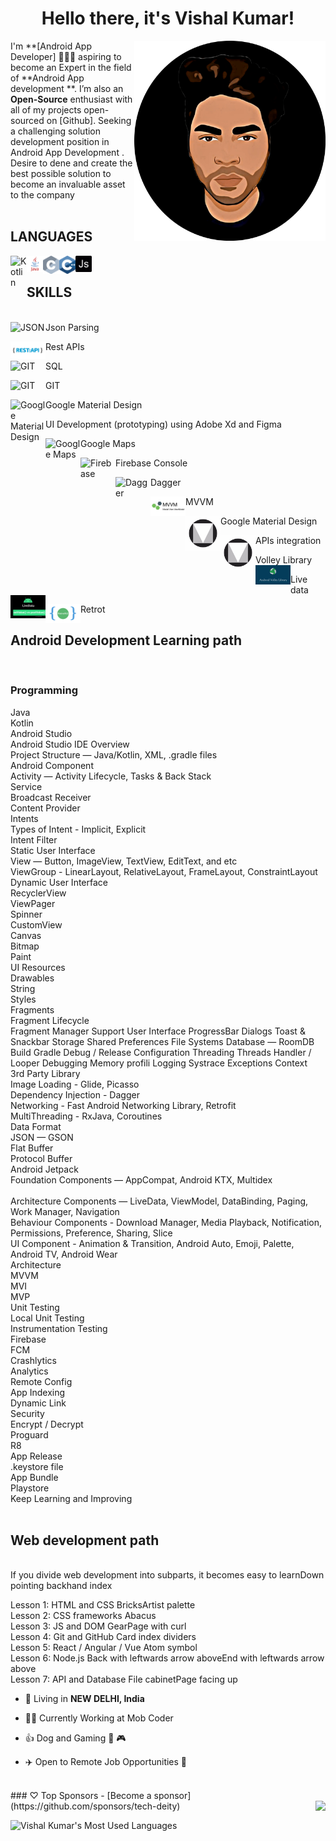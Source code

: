 <h1 align="center"> Hello there, it's Vishal Kumar!</h1>


<img align="right" width="306px" src="https://github.com/tech-deity/tech-deity/blob/main/PicsArt_03-17-02.10.35.png" />


I'm **[Android  App Developer] 👨🏻‍💻 aspiring to become an Expert in the field of **Android App  development **. I’m also an **Open-Source** enthusiast with all of my projects open-sourced on [Github]. Seeking a challenging solution
development position in Android App Development . Desire to dene and create the best possible
solution to become an invaluable asset to the company
<br/>
<br/>
<h2> LANGUAGES </h2>

<img align="left" alt="Kotlin" width="26px" src="https://cdn.worldvectorlogo.com/logos/kotlin-1.svg" />
<img align="left" alt="JAVA" width="26px" src="https://raw.githubusercontent.com/tech-deity/tech-deity/9690d2a96dc5005b3e8f551176e872cd4d5bc0cf/java.svg" />
 <img align="left" alt="C language" width="26px" src="https://raw.githubusercontent.com/tech-deity/tech-deity/d970fd691b380be8d7d2b684da9a7815229441de/c%20Lang.svg" />
 <img align="left" alt="C ++ language" width="26px" src="https://raw.githubusercontent.com/tech-deity/tech-deity/5953d95c85ebff130017708a238b1ed474932ff9/C%20plus%20plus.svg" />
 <img align="left" alt="C ++ language" width="26px" src="https://raw.githubusercontent.com/tech-deity/tech-deity/324d10be21d74326b951ff10f3d848cb859a7aab/javascript-2.svg" />
 
 <br/>



<h2> SKILLS  </h2> 

<br/>Json Parsing <img align="left" alt="JSON" width="56px" src="https://cdn.worldvectorlogo.com/logos/json.svg" /><br/>

Rest APIs <img align="left" alt="REST API" width="56px" src="https://github.com/tech-deity/tech-deity/blob/main/restApi.jpeg" /><br/>

SQL <img align="left" alt="GIT" width="56px" src="https://cdn.worldvectorlogo.com/logos/sqlite.svg" /><br/>

GIT  <img align="left" alt="GIT" width="56px" src="https://cdn.worldvectorlogo.com/logos/git.svg" /><br/>

Google Material Design   <img align="left" alt="Google Material Design" width="56px" src="https://cdn.worldvectorlogo.com/logos/material-ui-1.svg" /><br/>

UI Development (prototyping) using Adobe Xd and Figma <br/>

Google Maps  <img align="left" alt="Google Maps" width="56px" src="https://cdn.worldvectorlogo.com/logos/google-maps-2020-icon.svg" /><br/>

Firebase Console <img align="left" alt="Firebase" width="56px" src="https://cdn.worldvectorlogo.com/logos/firebase-1.svg"/><br/>

Dagger  <img align="left" alt="Dagger" width="56px" src="https://codingwithmitch.s3.amazonaws.com/static/dagger22-android/images/dagger2_on_android_getting_started.png"/><br/> 

MVVM  <img align="left" alt="MVVM" width="56px" src="https://github.com/tech-deity/tech-deity/blob/main/0_nO_OYQJiyySwcyv8.png"/><br/>

Google Material Design  <img align="left" alt="Google Material Design" width="56px" src="https://github.com/tech-deity/tech-deity/blob/main/ucVTUoPg_400x400.jpg"/><br/>

APIs integration  <img align="left" alt="API Integration" width="56px" src="https://github.com/tech-deity/tech-deity/blob/main/ucVTUoPg_400x400.jpg" /><br/>

Volley Library <img align="left" alt="API Integration" width="56px" src="https://github.com/tech-deity/tech-deity/blob/main/1_ZZvIFD92R9Ef17mlWEF-Mw.jpeg" /><br/>

Live data  <img align="left" alt="LIVE DATA" width="56px" src="https://github.com/tech-deity/tech-deity/blob/main/livedata-setvalue-vs-postvalue-in-android-banner-af8979eb8ed68f99.png" /><br/>

Retrot  <img align="left" alt="RetroFIT" width="56px" src="https://github.com/tech-deity/tech-deity/blob/main/retrofit2_getting_started.png"/><br/>




<h2> Android Development Learning path </h2> </br>
<h3>Programming </h3>
Java </br> 
Kotlin </br>
Android Studio </br> 
Android Studio IDE Overview </br>
Project Structure — Java/Kotlin, XML, .gradle files </br>
Android Component</br>
Activity — Activity Lifecycle, Tasks & Back Stack</br>
Service </br>
Broadcast Receiver </br>
Content Provider </br>
Intents </br>
Types of Intent - Implicit, Explicit </br>
Intent Filter </br>
Static User Interface </br>
View — Button, ImageView, TextView, EditText, and etc </br>
ViewGroup - LinearLayout, RelativeLayout, FrameLayout, ConstraintLayout </br>
Dynamic User Interface </br>
RecyclerView </br>
ViewPager </br>
Spinner </br>
CustomView </br>
Canvas </br>
Bitmap </br>
Paint </br>
UI Resources </br>
Drawables </br>
String </br>
Styles </br>
Fragments </br>
Fragment Lifecycle </br>
Fragment Manager
Support User Interface
ProgressBar
Dialogs
Toast & Snackbar
Storage
Shared Preferences
File Systems
Database — RoomDB
Build
Gradle
Debug / Release Configuration
Threading
Threads
Handler / Looper
Debugging
Memory profili
Logging
Systrace
Exceptions</b
Error Handling</br></b
Memory Leak
Detecting and Fixing Memory Leaks</br>
Context</br>
3rd Party Library</br>
Image Loading - Glide, Picasso</br>
Dependency Injection - Dagger</br>
Networking - Fast Android Networking Library, Retrofit</br>
MultiThreading - RxJava, Coroutines</br>
Data Format</br>
JSON — GSON</br>
Flat Buffer</br>
Protocol Buffer</br>
Android Jetpack</br>
Foundation Components — AppCompat, Android KTX, Multidex</br></br>
Architecture Components — LiveData, ViewModel, DataBinding, Paging, Work Manager, Navigation</br>
Behaviour Components - Download Manager, Media Playback, Notification, Permissions, Preference, Sharing, Slice</br>
UI Component - Animation & Transition, Android Auto, Emoji, Palette, Android TV, Android Wear </br>
Architecture </br>
MVVM</br>
MVI</br>
MVP</br>
Unit Testing</br>
Local Unit Testing</br>
Instrumentation Testing</br>
Firebase</br>
FCM</br>
Crashlytics</br>
Analytics</br>
Remote Config</br>
App Indexing</br>
Dynamic Link</br>
Security</br>
Encrypt / Decrypt</br>
Proguard</br>
R8</br>
App Release</br>
.keystore file</br>
App Bundle</br>
Playstore </br>
Keep Learning and Improving </br>


<br/> 

<h2>Web development path </h2><br/>
If you divide web development into subparts, it becomes easy to learnDown pointing backhand index<br/>

Lesson 1: HTML and CSS BricksArtist palette <br/>
Lesson 2: CSS frameworks Abacus <br/>
Lesson 3: JS and DOM GearPage with curl <br/>
Lesson 4: Git and GitHub Card index dividers <br/>
Lesson 5: React / Angular / Vue Atom symbol <br/>
Lesson 6: Node.js Back with leftwards arrow aboveEnd with leftwards arrow above <br/>
Lesson 7: API and Database File cabinetPage facing up <br/>

- 🗼 Living in **NEW DELHI, India**

- 👨‍💻 Currently Working at Mob Coder
- 👍 Dog and Gaming 🐶 🎮
- ✈️ Open to Remote Job Opportunities 🍻
<br/>
### ♡ Top Sponsors
- [Become a sponsor](https://github.com/sponsors/tech-deity)
<img src="https://komarev.com/ghpvc/?username=wasabeef&color=blue&style=flat-square&label=visitors" align="right" />



![Vishal Kumar's Most Used Languages](https://github-readme-stats.vercel.app/api/top-langs/?username=tech-deity&langs_count=10&lact&hide=makefile,html)

